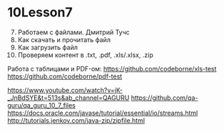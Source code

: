 # 10Lesson7

7. Работаем с файлами. Дмитрий Тучс
1. Как скачать и прочитать файл
2. Как загрузить файл
3. Проверяем контент в .txt, .pdf, .xls/.xlsx, .zip

Работа с таблицами и PDF-ом:
https://github.com/codeborne/xls-test
https://github.com/codeborne/pdf-test



https://www.youtube.com/watch?v=jK-_JnBdSYE&t=513s&ab_channel=QAGURU
https://github.com/qa-guru/qa_guru_10_7_files
https://docs.oracle.com/javase/tutorial/essential/io/streams.html
http://tutorials.jenkov.com/java-zip/zipfile.html
